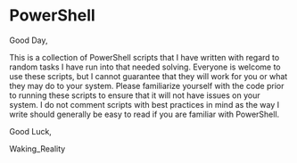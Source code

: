 # PowerShell

Good Day,

This is a collection of PowerShell scripts that I have written with regard to random tasks I have run into that needed solving. Everyone is welcome to use these scripts, but I cannot guarantee that they will work for you or what they may do to your system. Please familiarize yourself with the code prior to running these scripts to ensure that it will not have issues on your system. I do not comment scripts with best practices in mind as the way I write should generally be easy to read if you are familiar with PowerShell.

Good Luck,

Waking_Reality
